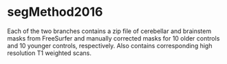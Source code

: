 # segMethod2016
Each of the two branches contains a zip file of cerebellar and brainstem masks from FreeSurfer and manually corrected masks for 10 older controls and 10 younger controls, respectively. Also contains corresponding high resolution T1 weighted scans. 
